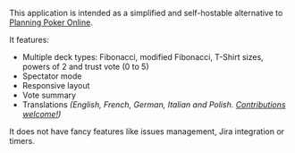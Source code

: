 This application is intended as a simplified and self-hostable alternative to
[Planning Poker Online](https://planningpokeronline.com/).

It features:

* Multiple deck types: Fibonacci, modified Fibonacci, T-Shirt sizes, powers of 2 and trust vote (0 to 5)
* Spectator mode
* Responsive layout
* Vote summary
* Translations _(English, French, German, Italian and Polish. [Contributions welcome!](#im-a-user-and-want-to-contribute-translations))_

It does not have fancy features like issues management, Jira integration or timers.